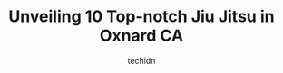 ---
layout: ampstory
image: https://i0.wp.com/www.depkes.org/wp-content/uploads/2023/06/jiu-jitsu-0-in-oxnard-ca-1685832542.jpeg?resize=640,853
author: techidn
featured: false
description: Discover the impressive array of Jiu Jitsu options in Oxnard CA, where you can find 10 of the largest Jiu Jitsu establishments in the area. From renowned classics to hidden gems, Oxnard CA o
title: Unveiling 10 Top-notch Jiu Jitsu in Oxnard CA
cover:
   title: Unveiling 10 Top-notch Jiu Jitsu in Oxnard CA
   subtitle: Rickpate
   background: https://www.depkes.org/wp-content/uploads/2023/06/jiu-jitsu-0-in-oxnard-ca-1685832542.jpeg

pages: 
 - layout: thirds
   top: <h1>#1 Legacy Martial Arts Family Fitness Center Oxnard, CA</h1>
   bottom: "<p>I started training on the Legacy Martial Arts Family Fitness Center program over a year ago. I moved to California and it took me around 4-5 months to find a place that I</p>"
   background: https://www.depkes.org/wp-content/uploads/2023/06/jiu-jitsu-1-in-oxnard-ca-1685832543.jpeg
   backgroundblur: true
 - layout: thirds
   top: <h1>#2 Puu Muay Thai - Kids Martial Arts & Kickboxing</h1>
   bottom: "<p>This martial art studio is simply amazing. The moment you walk in you feel welcome, appreciated, accepted and valued. My kids have developed a great sense of community he</p>"
   background: https://www.depkes.org/wp-content/uploads/2023/06/jiu-jitsu-2-in-oxnard-ca-1685832544.jpeg
   cta:
      link: https://www.depkes.org/blog/unveiling-10-top-notch-jiu-jitsu-in-oxnard-ca/
      text: Unveiling 10 Top-notch Jiu Jitsu in Oxnard CA
 - layout: thirds
   top: <h1>#3 Triple Seven Jiu Jitsu - Mixed Martial Arts and Fitness Academy!</h1>
   bottom: "<p>7880 Telegraph Rd ste b, Ventura, CA 93004, United States</p>"
   background: https://www.depkes.org/wp-content/uploads/2023/06/jiu-jitsu-3-in-oxnard-ca-1685832544.jpeg
   cta:
      link: https://www.depkes.org/blog/unveiling-10-top-notch-jiu-jitsu-in-oxnard-ca/
      text: Unveiling 10 Top-notch Jiu Jitsu in Oxnard CA
 - layout: thirds
   top: <h1>#4 Morumbi Jiu Jitsu & Fitness Academy - Ventura</h1>
   bottom: "<p>3171 E Main St, Ventura, CA 93001, United States</p>"
   background: https://images.unsplash.com/photo-1561679660-d00ee1e0dc8e?ixlib=rb-4.0.3&ixid=MnwxMjA3fDB8MHxwaG90by1wYWdlfHx8fGVufDB8fHx8&auto=format&fit=crop&w=640&h=853&q=80
   cta:
      link: https://www.depkes.org/blog/unveiling-10-top-notch-jiu-jitsu-in-oxnard-ca/
      text: Unveiling 10 Top-notch Jiu Jitsu in Oxnard CA
 - layout: thirds
   top: <h1>#5 Paragon Brazilian Jiu Jitsu</h1>
   bottom: "<p>3000 Bunsen Ave STE E, Ventura, CA 93003, United States</p>"
   background: https://images.unsplash.com/photo-1524169358666-79f22534bc6e?ixlib=rb-4.0.3&ixid=MnwxMjA3fDB8MHxwaG90by1wYWdlfHx8fGVufDB8fHx8&auto=format&fit=crop&w=640&h=853&q=80
   cta:
      link: https://www.depkes.org/blog/unveiling-10-top-notch-jiu-jitsu-in-oxnard-ca/
      text: Unveiling 10 Top-notch Jiu Jitsu in Oxnard CA
 - layout: thirds
   top: <h1>#6 Urrutias Taekwondo Academy</h1>
   bottom: "<p>2362 N Oxnard Blvd Ste. 205, Oxnard, CA 93036, United States</p>"
   background: https://images.unsplash.com/photo-1527066579998-dbbae57f45ce?ixlib=rb-4.0.3&ixid=MnwxMjA3fDB8MHxwaG90by1wYWdlfHx8fGVufDB8fHx8&auto=format&fit=crop&w=640&h=853&q=80
   cta:
      link: https://www.depkes.org/blog/unveiling-10-top-notch-jiu-jitsu-in-oxnard-ca/
      text: Unveiling 10 Top-notch Jiu Jitsu in Oxnard CA
 - layout: thirds
   top: <h1>#7 Vilanova Brazilian Jiu Jitsu</h1>
   bottom: "<p>77 S Glenn Dr, Camarillo, CA 93010, United States</p>"
   background: https://images.unsplash.com/photo-1608411404720-c8f0417bcdba?ixlib=rb-4.0.3&ixid=MnwxMjA3fDB8MHxwaG90by1wYWdlfHx8fGVufDB8fHx8&auto=format&fit=crop&w=640&h=853&q=80
   cta:
      link: https://www.depkes.org/blog/unveiling-10-top-notch-jiu-jitsu-in-oxnard-ca/
      text: Unveiling 10 Top-notch Jiu Jitsu in Oxnard CA
 - layout: thirds
   middle: Continue reading...
   background: https://images.unsplash.com/photo-1536745287225-21d689278fd1?ixlib=rb-4.0.3&ixid=MnwxMjA3fDB8MHxwaG90by1wYWdlfHx8fGVufDB8fHx8&auto=format&fit=crop&w=640&h=853&q=80
   cta:
      link: https://www.depkes.org/blog/unveiling-10-top-notch-jiu-jitsu-in-oxnard-ca/
      text: Unveiling 10 Top-notch Jiu Jitsu in Oxnard CA
      
---